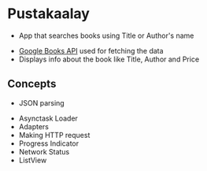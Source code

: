 # Pustakaalay
* App that searches books using Title or Author's name
+ [Google Books API](https://developers.google.com/books/docs/v1/using) used for fetching the data
+ Displays info about the book like Title, Author and Price

## Concepts
* JSON parsing 
+ Asynctask Loader
+ Adapters
+ Making HTTP request
+ Progress Indicator
+ Network Status
+ ListView
